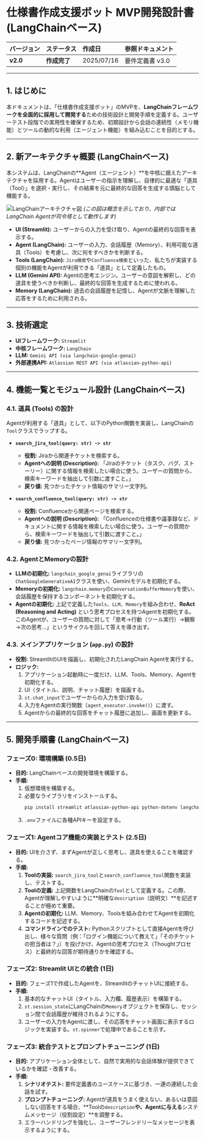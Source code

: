 # 仕様書作成支援ボット MVP開発設計書 (LangChainベース)

| バージョン | ステータス | 作成日 | 参照ドキュメント |
| :--- | :--- | :--- | :--- |
| **v2.0** | **作成完了** | 2025/07/16 | 要件定義書 v3.0 |

---

## 1. はじめに
本ドキュメントは、「仕様書作成支援ボット」のMVPを、**LangChainフレームワークを全面的に採用して開発する**ための技術設計と開発手順を定義する。ユーザーテスト段階での実用性を確保するため、初期設計から会話の連続性（メモリ機能）とツールの動的な利用（エージェント機能）を組み込むことを目的とする。

---

## 2. 新アーキテクチャ概要 (LangChainベース)

本システムは、LangChainの**Agent（エージェント）**を中核に据えたアーキテクチャを採用する。Agentはユーザーの指示を理解し、自律的に最適な「道具（Tool）」を選択・実行し、その結果を元に最終的な回答を生成する頭脳として機能する。

![LangChainアーキテクチャ図](https://i.imgur.com/r6b3g1M.png)
*(この図は概念を示しており、内部ではLangChain Agentが司令塔として動作します)*

* **UI (Streamlit):** ユーザーからの入力を受け取り、Agentの最終的な回答を表示する。
* **Agent (LangChain):** ユーザーの入力、会話履歴（Memory）、利用可能な道具（Tools）を考慮し、次に何をすべきかを判断する。
* **Tools (LangChain):** `Jira検索`や`Confluence検索`といった、私たちが実装する個別の機能をAgentが利用できる「道具」として定義したもの。
* **LLM (Gemini API):** Agentの思考エンジン。ユーザーの意図を解釈し、どの道具を使うべきか判断し、最終的な回答を生成するために使われる。
* **Memory (LangChain):** 過去の会話履歴を記憶し、Agentが文脈を理解した応答をするために利用される。

---

## 3. 技術選定
* **UIフレームワーク:** `Streamlit`
* **中核フレームワーク:** `LangChain`
* **LLM:** `Gemini API (via langchain-google-genai)`
* **外部連携API:** `Atlassian REST API (via atlassian-python-api)`

---

## 4. 機能一覧とモジュール設計 (LangChainベース)

### 4.1. 道具 (Tools) の設計
Agentが利用する「道具」として、以下のPython関数を実装し、LangChainの`Tool`クラスでラップする。

* **`search_jira_tool(query: str) -> str`**
    * **役割:** Jiraから関連チケットを検索する。
    * **Agentへの説明 (Description):** 「Jiraのチケット（タスク、バグ、ストーリー）に関する情報を検索したい場合に使う。ユーザーの質問から、検索キーワードを抽出して引数に渡すこと。」
    * **戻り値:** 見つかったチケット情報のサマリー文字列。

* **`search_confluence_tool(query: str) -> str`**
    * **役割:** Confluenceから関連ページを検索する。
    * **Agentへの説明 (Description):** 「Confluenceの仕様書や議事録など、ドキュメントに関する情報を検索したい場合に使う。ユーザーの質問から、検索キーワードを抽出して引数に渡すこと。」
    * **戻り値:** 見つかったページ情報のサマリー文字列。

### 4.2. AgentとMemoryの設計
* **LLMの初期化:** `langchain_google_genai`ライブラリの`ChatGoogleGenerativeAI`クラスを使い、Geminiモデルを初期化する。
* **Memoryの初期化:** `langchain.memory`の`ConversationBufferMemory`を使い、会話履歴を保持するコンポーネントを初期化する。
* **Agentの初期化:** 上記で定義した`Tools`、`LLM`、`Memory`を組み合わせ、**ReAct (Reasoning and Acting)** という思考プロセスを持つAgentを初期化する。このAgentが、ユーザーの質問に対して「思考→行動（ツール実行）→観察→次の思考...」というサイクルを回して答えを導き出す。

### 4.3. メインアプリケーション (`app.py`) の設計
* **役割:** StreamlitのUIを描画し、初期化されたLangChain Agentを実行する。
* **ロジック:**
    1.  アプリケーション起動時に一度だけ、LLM、Tools、Memory、Agentを初期化する。
    2.  UI（タイトル、説明、チャット履歴）を描画する。
    3.  `st.chat_input`でユーザーからの入力を受け取る。
    4.  入力をAgentの実行関数（`agent_executor.invoke()`）に渡す。
    5.  Agentからの最終的な回答をチャット履歴に追加し、画面を更新する。

---

## 5. 開発手順書 (LangChainベース)

### **フェーズ0: 環境構築 (0.5日)**
* **目的:** LangChainベースの開発環境を構築する。
* **手順:**
    1.  仮想環境を構築する。
    2.  必要なライブラリをインストールする。
        ```bash
        pip install streamlit atlassian-python-api python-dotenv langchain langchain-google-genai
        ```
    3.  `.env`ファイルに各種APIキーを設定する。

### **フェーズ1: Agentコア機能の実装とテスト (2.5日)**
* **目的:** UIを介さず、まずAgentが正しく思考し、道具を使えることを確認する。
* **手順:**
    1.  **Toolの実装:** `search_jira_tool`と`search_confluence_tool`関数を実装し、テストする。
    2.  **Toolの定義:** 上記関数をLangChainの`Tool`として定義する。この際、Agentが理解しやすいように**明確な`description`（説明文）**を記述することが極めて重要。
    3.  **Agentの初期化:** LLM、Memory、Toolsを組み合わせてAgentを初期化するコードを記述する。
    4.  **コマンドラインでのテスト:** Pythonスクリプトとして直接Agentを呼び出し、様々な質問（例：「ログイン機能について教えて」「そのチケットの担当者は？」）を投げかけ、Agentの思考プロセス（Thoughtプロセス）と最終的な回答が期待通りかを確認する。

### **フェーズ2: Streamlit UIとの統合 (1日)**
* **目的:** フェーズ1で作成したAgentを、StreamlitのチャットUIに接続する。
* **手順:**
    1.  基本的なチャットUI（タイトル、入力欄、履歴表示）を構築する。
    2.  `st.session_state`にLangChainの`Memory`オブジェクトを保存し、セッション間で会話履歴が維持されるようにする。
    3.  ユーザーの入力をAgentに渡し、その応答をチャット画面に表示するロジックを実装する。`st.spinner`で処理中であることを示す。

### **フェーズ3: 統合テストとプロンプトチューニング (1日)**
* **目的:** アプリケーション全体として、自然で実用的な会話体験が提供できているかを確認・改善する。
* **手順:**
    1.  **シナリオテスト:** 要件定義書のユースケースに基づき、一連の連続した会話を試す。
    2.  **プロンプトチューニング:** Agentが道具をうまく使えない、あるいは意図しない回答をする場合、**Toolの`description`**や、Agentに与える**システムメッセージ（役割設定）**を調整する。
    3.  エラーハンドリングを強化し、ユーザーフレンドリーなメッセージを表示するようにする。